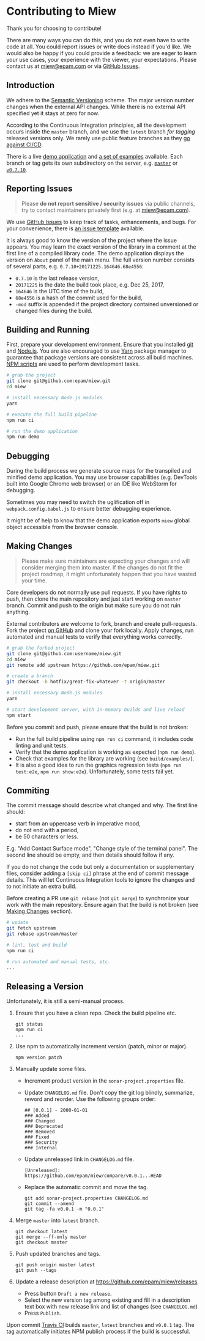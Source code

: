 # Contributing to Miew

Thank you for choosing to contribute!

There are many ways you can do this, and you do not even have to write code at all. You could
report issues or write docs instead if you'd like. We would also be happy if you could provide a
feedback: we are eager to learn your use cases, your experience with the viewer, your
expectations. Please contact us at [miew@epam.com] or via [GitHub Issues].

[GitHub Issues]: https://guides.github.com/features/issues/
[miew@epam.com]: mailto:miew@epam.com


## Introduction

We adhere to the [Semantic Versioning] scheme. The major version number changes when the external
API changes. While there is no external API specified yet it stays at zero for now.

According to the Continuous Integration principles, all the development occurs inside
the `master` branch, and we use the `latest` branch _for tagging_ released versions only.
We rarely use public feature branches as they [go against CI/CD].

There is a live [demo application] and [a set of examples] available. Each branch or tag gets its
own subdirectory on the server, e.g. [`master`] or [`v0.7.10`].

[Semantic Versioning]: http://semver.org/
[go against CI/CD]: https://martinfowler.com/bliki/FeatureBranch.html
[demo application]: http://miew.opensource.epam.com/
[a set of examples]: http://miew.opensource.epam.com/examples/
[`master`]: http://miew.opensource.epam.com/master/
[`v0.7.10`]: http://miew.opensource.epam.com/v0.7.10/


## Reporting Issues

> Please **do not report sensitive / security issues** via public channels, try to contact
> maintainers privately first (e.g. at [miew@epam.com]).

We use [GitHub Issues] to keep track of tasks, enhancements, and bugs. For your convenience,
there is [an issue template] available.

It is always good to know the version of the project where the issue appears. You may learn the
exact version of the library in a comment at the first line of a compiled library code.
The demo application displays the version on `About` panel of the main menu. The full version
number consists of several parts, e.g. `0.7.10+20171225.164646.68e4556`:
  - `0.7.10` is the last release version,
  - `20171225` is the date the build took place, e.g. Dec 25, 2017,
  - `164646` is the UTC time of the build,
  - `68e4556` is a hash of the commit used for the build,
  - `-mod` suffix is appended if the project directory contained unversioned or changed files
    during the build.

[an issue template]: .github/ISSUE_TEMPLATE.md


## Building and Running

First, prepare your development environment. Ensure that you installed [git] and [Node.js].
You are also encouraged to use [Yarn] package manager to guarantee that package versions are
consistent across all build machines. [NPM scripts] are used to perform development tasks.

[git]: https://git-scm.com/
[Node.js]: https://nodejs.org/
[Yarn]: https://yarnpkg.com/
[NPM scripts]: https://docs.npmjs.com/misc/scripts/

```sh
# grab the project
git clone git@github.com:epam/miew.git
cd miew

# install necessary Node.js modules
yarn

# execute the full build pipeline
npm run ci

# run the demo application
npm run demo
```


## Debugging

During the build process we generate source maps for the transpiled and minified demo
application. You may use browser capabilities (e.g. DevTools built into Google Chrome web browser)
or an IDE like WebStorm for debugging.

Sometimes you may need to switch the uglification off in `webpack.config.babel.js` to ensure
better debugging experience.

It might be of help to know that the demo application exports `miew` global object accessible from
the browser console.


## Making Changes

> Please make sure maintainers are expecting your changes and will consider merging them into
> master. If the changes do not fit the project roadmap, it might unfortunately happen that
> you have wasted your time.

Core developers do not normally use pull requests. If you have rights to push, then clone the main
repository and just start working on `master` branch. Commit and push to the origin but make sure
you do not ruin anything.

External contributors are welcome to fork, branch and create pull-requests. Fork the project
[on GitHub] and clone your fork locally. Apply changes, run automated and manual tests to verify
that everything works correctly.

[on GitHub]: https://github.com/epam/miew

```sh
# grab the forked project
git clone git@github.com:username/miew.git
cd miew
git remote add upstream https://github.com/epam/miew.git

# create a branch
git checkout -b hotfix/great-fix-whatever -t origin/master

# install necessary Node.js modules
yarn

# start development server, with in-memory builds and live reload
npm start
```

Before you commit and push, please ensure that the build is not broken:
  - Run the full build pipeline using `npm run ci` command, it includes code linting and unit tests.
  - Verify that the demo application is working as expected (`npm run demo`).
  - Check that examples for the library are working (see `build/examples/`).
  - It is also a good idea to run the graphics regression tests (`npm run test:e2e`, `npm run show:e2e`).
    Unfortunately, some tests fail yet.


## Commiting

The commit message should describe what changed and why. The first line should:

- start from an uppercase verb in imperative mood,
- do not end with a period,
- be 50 characters or less.

E.g. "Add Contact Surface mode", "Change style of the terminal panel".
The second line should be empty, and then details should follow if any.

If you do not change the code but only a documentation or supplementary files, consider
adding a `[skip ci]` phrase at the end of commit message details. This will let Continuous
Integration tools to ignore the changes and to not initiate an extra build.

Before creating a PR use `git rebase` (not `git merge`) to synchronize your work with the main
repository. Ensure again that the build is not broken (see [Making Changes](#making-changes)
section).

```sh
# update
git fetch upstream
git rebase upstream/master

# lint, test and build
npm run ci

# run automated and manual tests, etc.
...
```

## Releasing a Version

Unfortunately, it is still a semi-manual process.

1.  Ensure that you have a clean repo. Check the build pipeline etc.

        git status
        npm run ci
        ...

2.  Use npm to automatically increment version (patch, minor or major).

        npm version patch

3.  Manually update some files.

    -   Increment product version in the `sonar-project.properties` file.

    -   Update `CHANGELOG.md` file. Don't copy the git log blindly, summarize, reword and reorder. Use the following groups order:

            ## [0.0.1] - 2000-01-01
            ### Added
            ### Changed
            ### Deprecated
            ### Removed
            ### Fixed
            ### Security
            ### Internal
            
    -   Update unreleased link in `CHANGELOG.md` file.
    
            [Unreleased]: https://github.com/epam/miew/compare/v0.0.1...HEAD

    -   Replace the automatic commit and move the tag.

            git add sonar-project.properties CHANGELOG.md 
            git commit --amend
            git tag -fa v0.0.1 -m "0.0.1"

4.  Merge `master` into `latest` branch.

        git checkout latest
        git merge --ff-only master
        git checkout master

5.  Push updated branches and tags.

        git push origin master latest
        git push --tags

6.  Update a release description at https://github.com/epam/miew/releases. 

    *  Press button `Draft a new release`.
    *  Select the new version tag among existing and fill in a description text box with new release link and list of changes (see `CHANGELOG.md`)
    *  Press `Publish`.

Upon commit [Travis CI][] builds `master`, `latest` branches and `v0.0.1` tag. The tag automatically initiates NPM publish process if the build is successful.

[Travis CI]: https://travis-ci.org/epam/miew
